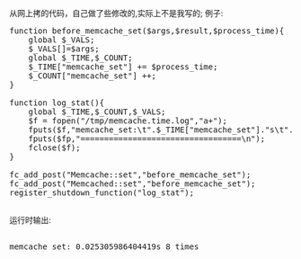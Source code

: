 从网上拷的代码，自己做了些修改的,实际上不是我写的;
例子:

<pre>
function before_memcache_set($args,$result,$process_time){
    global $_VALS;
    $_VALS[]=$args;
    global $_TIME,$_COUNT;
    $_TIME["memcache_set"] += $process_time;
    $_COUNT["memcache_set"] ++;
}

function log_stat(){
    global $_TIME,$_COUNT,$_VALS;
    $f = fopen("/tmp/memcache.time.log","a+");
    fputs($f,"memcache_set:\t".$_TIME["memcache_set"]."s\t".$_COUNT["memcache_set"]." times\n");
    fputs($fp,"==================================\n");
    fclose($f);
}

fc_add_post("Memcache::set","before_memcache_set");
fc_add_post("Memcached::set","before_memcache_set");
register_shutdown_function("log_stat");

</pre>

运行时输出:

<pre>

memcache_set: 0.025305986404419s 8 times
</pre>

